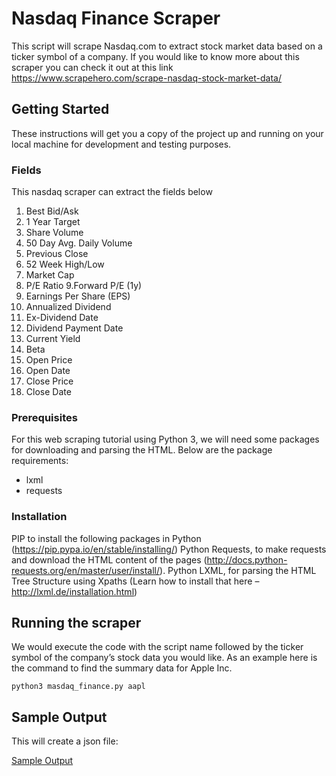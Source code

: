 # Nasdaq Finance Scraper
This script will scrape Nasdaq.com to extract stock market data based on a ticker symbol of a company. If you would like to know more about
this scraper you can check it out at this link https://www.scrapehero.com/scrape-nasdaq-stock-market-data/

## Getting Started

These instructions will get you a copy of the project up and running on your local machine for development and testing purposes.

### Fields 

This nasdaq scraper can extract the fields below

1. Best Bid/Ask
2. 1 Year Target
3. Share Volume
4. 50 Day Avg. Daily Volume
5. Previous Close
6. 52 Week High/Low
7. Market Cap
8. P/E Ratio
9.Forward P/E (1y)
10. Earnings Per Share (EPS)
11. Annualized Dividend
12. Ex-Dividend Date
13. Dividend Payment Date
14. Current Yield
15. Beta
16. Open Price
17. Open Date
18. Close Price
19. Close Date

### Prerequisites

For this web scraping tutorial using Python 3, we will need some packages for downloading and parsing the HTML. 
Below are the package requirements:

 - lxml
 - requests

### Installation

PIP to install the following packages in Python (https://pip.pypa.io/en/stable/installing/)
Python Requests, to make requests and download the HTML content of the pages (http://docs.python-requests.org/en/master/user/install/).
Python LXML, for parsing the HTML Tree Structure using Xpaths (Learn how to install that here – http://lxml.de/installation.html)

## Running the scraper
We would execute the code with the script name followed by the ticker symbol of the company’s stock data you would like. As an example
here is the command to find the summary data for Apple Inc. 

```
python3 masdaq_finance.py aapl
```
## Sample Output

This will create a json file:

[Sample Output](https://raw.githubusercontent.com/scrapehero/nasdaq_finance/master/AAPL-summary.json)
 
 
